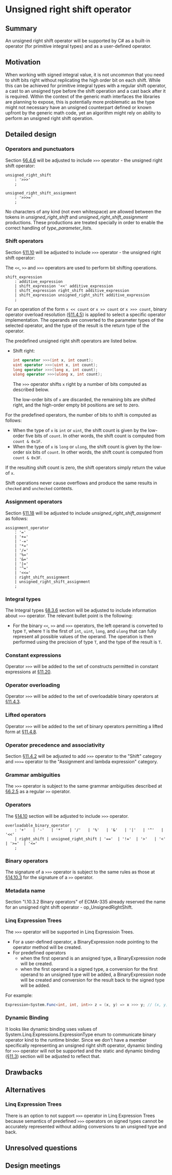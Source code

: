 # Unsigned right shift operator

## Summary
[summary]: #summary

An unsigned right shift operator will be supported by C# as a built-in operator (for primitive integral types) and as a user-defined operator. 

## Motivation
[motivation]: #motivation

When working with signed integral value, it is not uncommon that you need to shift bits right without replicating
the high order bit on each shift. While this can be achieved for primitive integral types with a regular shift
operator, a cast to an unsigned type before the shift operation and a cast back after it is required. Within the
context of the generic math interfaces the libraries are planning to expose, this is potentially more problematic
as the type might not necessary have an unsigned counterpart defined or known upfront by the generic math code,
yet an algorithm might rely on ability to perform an unsigned right shift operation.

## Detailed design
[design]: #detailed-design

### Operators and punctuators

Section [§6.4.6](https://github.com/dotnet/csharpstandard/blob/draft-v6/standard/lexical-structure.md#646-operators-and-punctuators) will be adjusted
to include `>>>` operator - the unsigned right shift operator:

```antlr
unsigned_right_shift
    : '>>>'
    ;

unsigned_right_shift_assignment
    : '>>>='
    ;
```

No characters of any kind (not even whitespace) are allowed between the tokens in *unsigned_right_shift* and *unsigned_right_shift_assignment* productions. These productions are treated specially in order to enable the correct  handling of *type_parameter_list*s.

### Shift operators

Section [§11.10](https://github.com/dotnet/csharpstandard/blob/draft-v6/standard/expressions.md#1110-shift-operators) will be adjusted
to include `>>>` operator - the unsigned right shift operator:

The `<<`, `>>` and `>>>` operators are used to perform bit shifting operations.

```antlr
shift_expression
    : additive_expression
    | shift_expression '<<' additive_expression
    | shift_expression right_shift additive_expression
    | shift_expression unsigned_right_shift additive_expression
    ;
```

For an operation of the form `x << count` or `x >> count` or `x >>> count`, binary operator overload resolution ([§11.4.5](https://github.com/dotnet/csharpstandard/blob/draft-v6/standard/expressions.md#1145-binary-operator-overload-resolution)) is applied to select a specific operator implementation. The operands are converted to the parameter types of the selected operator, and the type of the result is the return type of the operator.

The predefined unsigned right shift operators are listed below.

*  Shift right:

   ```csharp
   int operator >>>(int x, int count);
   uint operator >>>(uint x, int count);
   long operator >>>(long x, int count);
   ulong operator >>>(ulong x, int count);
   ```

   The `>>>` operator shifts `x` right by a number of bits computed as described below.

   The low-order bits of `x` are discarded, the remaining bits are shifted right, and the high-order empty bit positions are set to zero.

For the predefined operators, the number of bits to shift is computed as follows:

*  When the type of `x` is `int` or `uint`, the shift count is given by the low-order five bits of `count`. In other words, the shift count is computed from `count & 0x1F`.
*  When the type of `x` is `long` or `ulong`, the shift count is given by the low-order six bits of `count`. In other words, the shift count is computed from `count & 0x3F`.

If the resulting shift count is zero, the shift operators simply return the value of `x`.

Shift operations never cause overflows and produce the same results in `checked` and `unchecked` contexts.

### Assignment operators

Section [§11.18](https://github.com/dotnet/csharpstandard/blob/draft-v6/standard/expressions.md#1118-assignment-operators) will be adjusted to include
*unsigned_right_shift_assignment* as follows:

```antlr
assignment_operator
    : '='
    | '+='
    | '-='
    | '*='
    | '/='
    | '%='
    | '&='
    | '|='
    | '^='
    | '<<='
    | right_shift_assignment
    | unsigned_right_shift_assignment
    ;
```

### Integral types

The Integral types [§8.3.6](https://github.com/dotnet/csharpstandard/blob/draft-v6/standard/types.md#836-integral-types) section will be adjusted to include information about `>>>` operator. The relevant bullet point is the following:

*  For the binary `<<`, `>>` and `>>>` operators, the left operand is converted to type `T`, where `T` is the first of `int`, `uint`, `long`, and `ulong` that can fully represent all possible values of the operand. The operation is then performed using the precision of type `T`, and the type of the result is `T`.

### Constant expressions

Operator `>>>` will be added to the set of constructs permitted in constant expressions at
[§11.20](https://github.com/dotnet/csharpstandard/blob/draft-v6/standard/expressions.md#1120-constant-expressions).

### Operator overloading

Operator `>>>` will be added to the set of overloadable binary operators at [§11.4.3](https://github.com/dotnet/csharpstandard/blob/draft-v6/standard/expressions.md#1143-operator-overloading).

### Lifted operators

Operator `>>>` will be added to the set of binary operators permitting a lifted form at [§11.4.8](https://github.com/dotnet/csharpstandard/blob/draft-v6/standard/expressions.md#1148-lifted-operators).

### Operator precedence and associativity

Section [§11.4.2](https://github.com/dotnet/csharpstandard/blob/draft-v6/standard/expressions.md#1142-operator-precedence-and-associativity) will be adjusted to add `>>>` operator to the "Shift" category and `>>>=` operator to the "Assignment and lambda expression" category.

### Grammar ambiguities

The `>>>` operator is subject to the same grammar ambiguities described at [§6.2.5](https://github.com/dotnet/csharpstandard/blob/draft-v6/standard/lexical-structure.md#625-grammar-ambiguities) as a regular `>>` operator.

### Operators

The [§14.10](https://github.com/dotnet/csharpstandard/blob/draft-v6/standard/classes.md#1410-operators) section will be adjusted to include `>>>` operator.

```antlr
overloadable_binary_operator
    : '+'   | '-'   | '*'   | '/'   | '%'   | '&'   | '|'   | '^'   | '<<'
    | right_shift | unsigned_right_shift | '=='  | '!='  | '>'   | '<'   | '>='  | '<='
    ;
```

### Binary operators

The signature of a `>>>` operator is subject to the same rules as those at [§14.10.3](https://github.com/dotnet/csharpstandard/blob/draft-v6/standard/classes.md#14103-binary-operators)
for the signature of a `>>` operator.

### Metadata name

Section "I.10.3.2 Binary operators" of ECMA-335 already reserved the name for an unsigned right shift operator - op_UnsignedRightShift.

### Linq Expression Trees

The `>>>` operator will be supported in Linq Expressioin Trees.
- For a user-defined operator, a BinaryExpression node pointing to the operator method will be created.
- For predefined operators
  -  when the first operand is an ansigned type, a BinaryExpression node will be created.
  -  when the first operand is a signed type, a conversion for the first operand to an unsigned type will be added, a BinaryExpression node will be created and conversion for the result back to the signed type will be added.

For example:
``` C#
Expression<System.Func<int, int, int>> z = (x, y) => x >>> y; // (x, y) => Convert((Convert(x, UInt32) >> y), Int32)
```

### Dynamic Binding 

It looks like dynamic binding uses values of System.Linq.Expressions.ExpressionType enum to communicate
binary operator kind to the runtime binder. Since we don't have a member specifically representing
an unsigned right shift operator, dynamic binding for `>>>` operator will not be supported and the
static and dynamic binding ([§11.3](https://github.com/dotnet/csharpstandard/blob/draft-v6/standard/expressions.md#113-static-and-dynamic-binding)) section 
will be adjusted to reflect that.

## Drawbacks
[drawbacks]: #drawbacks

<!-- Why should we *not* do this? -->

## Alternatives
[alternatives]: #alternatives

### Linq Expression Trees

There is an option to not support `>>>` operator in Linq Expression Trees because semantics of predefined `>>>` operators on signed types cannot be accurately represented without adding conversions to an unsigned type and back.

## Unresolved questions
[unresolved]: #unresolved-questions

<!-- What parts of the design are still undecided? -->

## Design meetings

<!-- Link to design notes that affect this proposal, and describe in one sentence for each what changes they led to. -->
